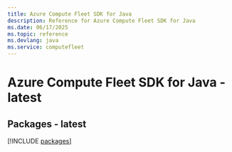```yaml
---
title: Azure Compute Fleet SDK for Java
description: Reference for Azure Compute Fleet SDK for Java
ms.date: 06/17/2025
ms.topic: reference
ms.devlang: java
ms.service: computefleet
---
```

# Azure Compute Fleet SDK for Java - latest
## Packages - latest
[!INCLUDE [packages](compute-fleet-index.md)]